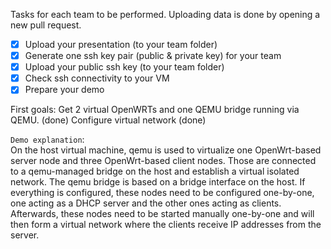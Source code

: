 Tasks for each team to be performed.
Uploading data is done by opening a new pull request.

- [x] Upload your presentation (to your team folder)
- [x] Generate one ssh key pair (public & private key) for your team
- [x] Upload your public ssh key (to your team folder)
- [x] Check ssh connectivity to your VM
- [x] Prepare your demo

First goals: 
Get 2 virtual OpenWRTs and one QEMU bridge running via QEMU. (done)
Configure virtual network (done)

`Demo explanation`:   
On the host virtual machine, qemu is used to virtualize one OpenWrt-based server node and three OpenWrt-based client nodes. Those are connected to a qemu-managed bridge on the host and establish a virtual isolated network. The qemu bridge is based on a bridge interface on the host. If everything is configured, these nodes need to be configured one-by-one, one acting as a DHCP server and the other ones acting as clients.
Afterwards, these nodes need to be started manually one-by-one and will then form a virtual network where the clients receive IP addresses from the server.
